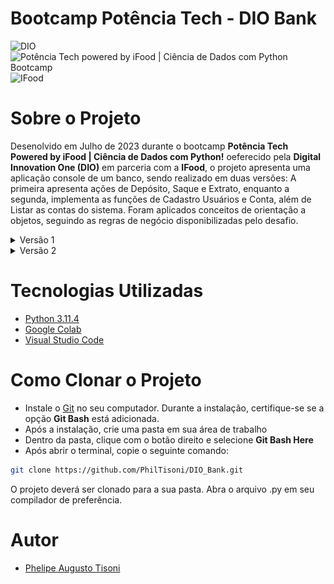 # Bootcamp Potência Tech - DIO Bank

<img style = "width: 200px" src = "https://encrypted-tbn0.gstatic.com/images?q=tbn:ANd9GcRdjqTkPkxvNF5yqLhPRNhYXnwXuW422OWMGMyn2KkNTjRyuqZriAq26YEAK35FIOgKAwY&usqp=CAU" alt = "DIO"> <img style = "width: 200px" src = "https://hermes.dio.me/files/assets/57ee4023-b3ef-4dd5-b403-c9107fda7723.png" alt = "Potência Tech powered by iFood | Ciência de Dados com Python Bootcamp"> <img style = "width: 200px" src = "https://logospng.org/download/ifood/logo-ifood-1024.png" alt = "IFood">


# Sobre o Projeto

Desenolvido em Julho de 2023 durante o bootcamp **Potência Tech Powered by iFood | Ciência de Dados com Python!** oeferecido pela **Digital Innovation One (DIO)** em parceria com a **IFood**, o projeto apresenta uma aplicação console de um banco, sendo realizado em duas versões: A primeira apresenta ações de Depósito, Saque e Extrato, enquanto a segunda, implementa as funções de Cadastro Usuários e Conta, além de Listar as contas do sistema. Foram aplicados conceitos de orientação a objetos, seguindo as regras de negócio disponibilizadas pelo desafio.

<details><summary>Versão 1</summary>

# Índice

- <a href = "#Regras-de-Negócio-v1">Regras de Negócio v1</a>
- <a href = "#Projeto-v1">Projeto v1</a>
- <a href = "#Implementações-para-a-Versão-2">Implementações para a Versão 2</a>

  
# Regras de Negócio v1

Fomos contratados por um grande banco para desenvolver o seu novo sistema. Esse banco deseja modernizar suas operações e para isso escolheu a línguagem Python. Para a primeira versão do sistema, devemos implementar apenas 3 operações: depósito, saque e extrato. A primeira versão do projeto trabalha com apenas um usuário, dessa forma, não precisamos nos preocupar em identificar qual é o número da agência e conta bancária. 

## Depósito:

- Deve ser possível depositar valores positivos para a conta bancária.
- Todos os depósitos devem ser armazenados em uma variável e exibidos na operação de extrato

## Saque:

- O sistema deve permitir realizar 3 saques diários com limite máximo de R$ 500.00 por saque
- Caso o usuário não tenha saldo em conta, o sistema deve exibir uma mensagem informando que não será possível sacar o dinheiro por falta de saldo
- Todos os saques devem ser armazenados em uma variável e exibidos na operação de extrato
 
## Extrato:

- Essa operação deve listar todos os depósitos e saques realizados na conta
- No fim da listagem, deve ser exibido o saldo atual da conta
- Os valores devem ser exibidos utilizando o formato R$ xxxx.xx, por exemplo: 1500.45 = R$ 1500.45


# Projeto v1

O código está divido em 4 partes: Menu, Funções do Sistema, Funções Bancárias e Exemplo. Procurou-se manter as boas práticas de programação e a aplicação de princípios [SOLID](https://www.dio.me/articles/mentoria-codigo-limpo-solid-e-boas-praticas) para a construção de um código limpo e de fácil manutenção.

## Menu

A lógica central do programa está na função **exibir()** da classe **Menu**, ele mostra as opções propostas pelo desafio e realiza algumas validações.

<img style = "width: 300px" src="./Assets/Menu.PNG" alt = "Menu">

## Funções do Sistema

Essas duas funções são responsáveis por otimizar a execução e evitar a repetição de códigos:

```python
def retornar_menu(self):
        input('\n\nPressione Enter para continuar...')

    def limpar_tela(self):
         os.system('cls' if os.name == 'nt' else 'clear')  # Limpa a tela do console
```

A função **retornar_menu()** espera que o usuário aperte **Enter** para continuar a próxima etapa do processo, deixando o programa mais interativo. A segunda função **limpar_tela()** verifica através de uma condicional ternária qual é o sistema operacional utilizado pelo usuário, pois o comando de limpeza do terminal é diferente em relação ao Windows, Linux ou Mac.


## Funções Bancárias

Todas as funções possuem um cabeçalho informando o seu tipo (Depósito, Saque ou Extrato) e realizam as devidas verificações seguindo a regra de negócio proposta no desafio. Pensando na manutenção do código a longo prazo, optou-se por substituir a utilização de variáveis por listas, deste modo, ao executar um depósito ou saque, os dados foram adicionados através do **append()** na sua respectiva lista. Abaixo, é possível visualizar um exemplo na função **depositar()**.

```python
 def depositar(self): 
        self.limpar_tela()      
        print('----------------------------------')
        print('            DEPÓSITO')
        print('----------------------------------\n')
        deposito = float(input('Insira o valor do depósito: R$ '))

        if deposito <= 0:
            print('Não é possível depositar valores negativos ou iguais a R$ 0.00')
        else:
            self.saldo += deposito
            self.depositos.append(deposito)
            print(f'\nOperação realizada com sucesso. \nSaldo Atual: R$ {self.saldo:.2f}')
```

A função **exibir_extrato()** utilizou **enumerates** para facilitar a impressão dos dados na tela:

```python
 if self.depositos:            
            for i, deposito in enumerate(self.depositos, start=1):
                print(f'Depósito {i}: R$ {deposito:.2f}')
            print('---------------------------')
```

Como se tratam de dados com chave e valor, adicionou-se um laço **for** com dois contadores, assim, é possível imprimir o número do depósito e a quantia adicionada na conta:

<img style = "width: 300px" src="./Assets/Extrato.PNG" alt = "Extrato - Exemplo de Formatação">


## Exemplo

Para exemplificar, ao final do código, foi inserido o valor de 100.00 para o saldo e preencheu-se as variáveis com as informações da regra de negócio, como o limite diário de R$ 500.00 e a quantidade de saques realizados.

```python
saldo = 100.00
depositos = []
saques = []
limite_diario = 500.00
quantidade_saques_realizados = 0

menu = Menu(saldo, depositos, saques, limite_diario, quantidade_saques)
menu.exibir()
```

# Implementações para a Versão 2

- [x] Separar o código em funções
- [x] Incluir implementações do Desafio 2 após a finalização das aulas

</details>



<details><summary>Versão 2</summary>

# Índice

- <a href = "#Regras-de-Negócio-v2">Regras de Negócio v2</a>
- <a href = "#Projeto-v2">Projeto v2</a>
- <a href = "#Implementações-para-a-Versão-3">Implementações para a Versão 3</a>

  
# Regras de Negócio v2

Afim de deixar o código mais modularizado, será necessário criar funções para todas as operações existentes (Sacar, Depoistar e Extrato), além de incluir duas novas funções: Cadastrar Usuário (cliente do banco) e Cadastrar Conta (vincular com o usuário). Cada função terá uma regra na passagem de argumento, o retorno e a forma de como serão chamadas poderá ser definida pelo desenvolvedor:

## Depósito:

- Deve ser possível depositar valores positivos para a conta bancária.
- Todos os depósitos devem ser armazenados em uma variável e exibidos na operação de extrato
- **Receber argumentos apenas por posição (positional only)**

## Saque:

- O sistema deve permitir realizar 3 saques diários com limite máximo de R$ 500.00 por saque
- Caso o usuário não tenha saldo em conta, o sistema deve exibir uma mensagem informando que não será possível sacar o dinheiro por falta de saldo
- Todos os saques devem ser armazenados em uma variável e exibidos na operação de extrato
- **Receber argumentos apenas por nome (keyword only)** 
 
## Extrato:

- Essa operação deve listar todos os depósitos e saques realizados na conta
- No fim da listagem, deve ser exibido o saldo atual da conta
- Os valores devem ser exibidos utilizando o formato R$ xxxx.xx, por exemplo: 1500.45 = R$ 1500.45
- **Receber argumentos por posição (positional only) e nome (keyword only). Argumentos posicionais: Saldo, argumentos nomeados: Extrato**

## Criar Usuário (cliente):

- Deve armazenar os usuários em uma lista
- Um usuário é comporto por: Nome, CPF, Data de Nascimento e Endereço
- O Endereço é uma string com o formato: Logradouro, número - Bairro - Cidade/Estado
- Devem ser armazenados somente números no CPF
- A Data de Nascimento é no formato: dd/mm/aaaa
- Não podemos cadastrar dois usuários com o mesmo CPF

## Criar Contas:

- Deve armazenar as contas em uma lista
- Uma conta é comporto por: Agência, Número da Conta e Usuário
- O Número da Conta é sequencial iniciando em 1
- O número da Agência é fixo: "0001"
- O usuário pode ter mais de uma conta, mas uma conta pertence somente a um usuário


# Projeto v2

Houveram implementações e reestruturações no código da <a href = "#Projeto-v1">versão 1</a>. Procurou-se manter as boas práticas de programação e a aplicação de princípios [SOLID](https://www.dio.me/articles/mentoria-codigo-limpo-solid-e-boas-praticas) para a construção de um código limpo e de fácil manutenção.

## Menu

Foram inseridas as novas opções, havendo poucas modificações. A classe Menu foi substituida por uma função, deixando o código mais padronizado para essa versão:

```python
def exibir_menu(saldo, depositos, saques, saques_realizados, usuarios, contas, numero_conta):
    while True:
        limpar_tela()
        print('-----------------MENU-----------------')
        print('1 - Cadastrar Usuário')
        print('2 - Cadastrar Conta')
        print('3 - Listar Contas')
        print('4 - Depósito')
        print('5 - Saque')
        print('6 - Extrato')
        print('7 - Sair')
        print('--------------------------------------\n')
        selecao = input('Digite o número da opção desejada: ')

        if selecao == '1':
            limpar_tela()
            usuarios = cadastrar_usuario(usuarios)
            retornar_menu()
        elif selecao == '2':
            limpar_tela()
            contas = cadastrar_conta(contas, numero_conta, usuarios)
            numero_conta += 1
            retornar_menu()

      [...]       
```


## Funções Bancárias

Foram inseridas as alterações nos atributos seguindo a regra de negócio, mantendo suas tarefas anteriores operacionais.

```python
    def depositar(saldo, lista_depositos):
       limpar_tela()
       print('----------------------------------')
       print('            DEPÓSITO')
       print('----------------------------------\n')
       deposito = float(input('Insira o valor do depósito: R$ '))

      [...]
```

## Funções de Cadastro

Para evitar a repetição de código, foi criada uma função **procura_usuario()** que através de [list comprehensions](https://docs.python.org/2/tutorial/datastructures.html#list-comprehensions) filtra o usuário através do CPF, dessa forma, evita-se duplicidade de dados e colabora com a manipulação das listas.

```python
def procura_usuario(cpf, usuarios):
    usuario_procurado = [usuario for usuario in usuarios if usuario['cpf'] == cpf]  
    return usuario_procurado[0] if usuario_procurado else None
```

Após a filtragem e as devidas validações, as funções **cadastrar_usuario()** e **cadastrar_conta()** salvam os dados em suas respecticas listas, como exigido no desafio.

## Listar Contas

Como uma função bônus, foi criada a **listar_contas()** que exibe todas as contas cadastradas no sistema:

```python
def listar_contas(contas):
    limpar_tela()
    print('----------------------------------')
    print('            LISTAR CONTAS')
    print('----------------------------------\n')

    if not contas:
        print('Nenhuma conta cadastrada.')
    else:
        for i, conta in enumerate(contas, start=1):
            cliente = conta['usuario']
            numero_conta = conta['numero_conta']
            agencia = conta['AGENCIA']

            print(f'Cliente: {cliente}')
            print(f'Conta: {i}')
            print(f'Agência: {agencia}')
            print('----------------------------------\n')
```

# Implementações para a Versão 3

- [ ] Separar as funções em classes
- [ ] Organizar o Menu em Sub-Menus


</details>

# Tecnologias Utilizadas

- [Python 3.11.4](https://www.python.org/downloads/) 
- [Google Colab](https://colab.google/)
- [Visual Studio Code](https://code.visualstudio.com/download)

# Como Clonar o Projeto

- Instale o [Git](https://git-scm.com/downloads) no seu computador. Durante a instalação, certifique-se se a opção **Git Bash** está adicionada.
- Após a instalação, crie uma pasta em sua área de trabalho
- Dentro da pasta, clique com o botão direito e selecione **Git Bash Here**
- Após abrir o terminal, copie o seguinte comando:
   
```bash
git clone https://github.com/PhilTisoni/DIO_Bank.git
```
O projeto deverá ser clonado para a sua pasta. Abra o arquivo .py em seu compilador de preferência.


# Autor

- [Phelipe Augusto Tisoni](https://www.linkedin.com/in/phelipetisoni "Phelipe Linkedin")
